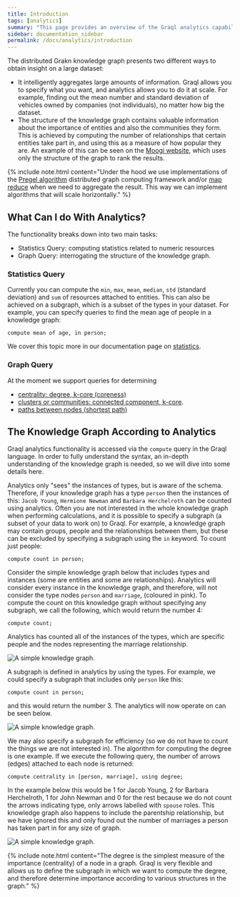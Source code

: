 ```yaml
---
title: Introduction
tags: [analytics]
summary: "This page provides an overview of the Graql analytics capabilities."
sidebar: documentation_sidebar
permalink: /docs/analytics/introduction
---
```


The distributed Grakn knowledge graph presents two different ways to obtain insight on a large dataset:

 *   It intelligently aggregates large amounts of information. Graql allows you to specify what you want, and analytics allows you to do it at scale. For example, finding out the mean number and standard deviation of vehicles owned by companies (not individuals), no matter how big the dataset.
 *  The structure of the knowledge graph contains valuable information about the importance of entities and also the communities they form. This is achieved by computing the number of relationships that certain entities take part in, and using this as a measure of how popular they are. An example of this can be seen on the [Moogi website](https://moogi.co), which uses only the structure of the graph to rank the results.

{% include note.html content="Under the hood we use implementations of the [Pregel algorithm](https://www.quora.com/What-are-the-main-concepts-behind-Googles-Pregel) distributed graph computing
framework and/or [map reduce](https://en.wikipedia.org/wiki/MapReduce) when we need to aggregate the result. This way we can implement algorithms that will scale horizontally." %}

## What Can I do With Analytics?

The functionality breaks down into two main tasks:

*  Statistics Query: computing statistics related to numeric resources
*  Graph Query: interrogating the structure of the knowledge graph.

### Statistics Query

Currently you can compute the `min`, `max`, `mean`, `median`, `std` (standard deviation) and `sum` of resources attached to entities. This
can also be achieved on a subgraph, which is a subset of the types in your dataset. For example, you can specify queries to find the mean age of people in a knowledge graph:

```graql
compute mean of age, in person;
```

We cover this topic more in our documentation page on [statistics](./compute-statistics).

### Graph Query

At the moment we support queries for determining

* [centrality: degree, k-core (coreness)](./compute-centrality)
* [clusters or communities: connected component, k-core](./compute-cluster).
* [paths between nodes (shortest path)](./compute-shortest-path)

## The Knowledge Graph According to Analytics

Graql analytics functionality is accessed via the `compute` query in the Graql language. In order to fully understand the
syntax, an in-depth understanding of the knowledge graph is needed, so we will dive into some details here.

Analytics only "sees" the instances of types, but is aware of the schema. Therefore, if your knowledge graph has a type `person`
then the instances of this: `Jacob Young`, `Hermione Newman` and `Barbara Herchelroth` can be counted using analytics.
Often you are not interested in the whole knowledge graph when performing calculations, and it is possible to specify a subgraph (a subset of your data to work on) to Graql.
For example, a knowledge graph may contain groups, people and the relationships between them, but these can be excluded by specifying a subgraph using the `in` keyword.
To count just people:

```graql
compute count in person;
```

Consider the simple knowledge graph below that includes types and instances (some are entities and some are relationships).
Analytics will consider every instance in the knowledge graph, and therefore, will not consider the type nodes `person` and `marriage`, (coloured in pink).
To compute the count on this knowledge graph without specifying any subgraph, we call the following, which would return the number 4:

```graql
compute count;
```

Analytics has counted all of the instances of the types, which are specific people and the nodes representing
the marriage relationship.

![A simple knowledge graph.](/images/analytics_sub_Graph.png)

A subgraph is defined in analytics by using the types. For example, we could specify a subgraph that includes only
`person` like this:

```graql
compute count in person;
```

and this would return the number 3.
The analytics will now operate on can be seen below.

![A simple knowledge graph.](/images/analytics_another_sub_Graph.png)


We may also specify a subgraph for efficiency (so we do not have to count the things we are not interested in).
The algorithm for computing the degree is one example.
If we execute the following query, the number of arrows (edges) attached to each node is returned:

```graql
compute centrality in [person, marriage], using degree;
```

In the example below this would be 1 for Jacob Young, 2 for Barbara Herchelroth, 1 for John Newman and 0 for the rest because we do not count the arrows indicating type, only arrows labelled with `spouse` roles.
This knowledge graph also happens to include the parentship relationship, but we have ignored this and only found out the number of marriages a person has taken part in for any size of graph.

![A simple knowledge graph.](/images/analytics_degree_sub_Graph.png)

{% include note.html content="The degree is the simplest measure of the importance (centrality) of a node in a graph.
Graql is very flexible and allows us to define the subgraph in which we want to compute the degree, and therefore determine
importance according to various structures in the graph." %}
